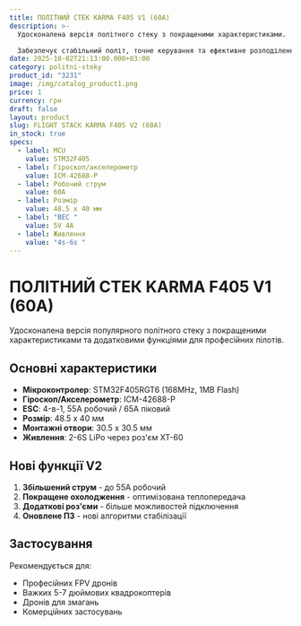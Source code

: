 ```yaml
---
title: ПОЛІТНИЙ СТЕК KARMA F405 V1 (60A)
description: >-
  Удосконалена версія політного стеку з покращеними характеристиками.

  Забезпечує стабільний політ, точне керування та ефективне розподілення потужності до моторів.
date: 2025-10-02T21:13:00.000+03:00
category: politni-steky
product_id: "3231"
image: /img/catalog_product1.png
price: 1
currency: грн
draft: false
layout: product
slug: FLIGHT STACK KARMA F405 V2 (60A)
in_stock: true
specs:
  - label: MCU
    value: STM32F405
  - label: Гіроскоп/акселерометр
    value: ICM-42688-P
  - label: Робочий струм
    value: 60А
  - label: Розмір
    value: 48.5 x 40 мм
  - label: "BEC "
    value: 5V 4A
  - label: Живлення
    value: "4s-6s "
---
```


# ПОЛІТНИЙ СТЕК KARMA F405 V1 (60A)

Удосконалена версія популярного політного стеку з покращеними характеристиками та додатковими функціями для професійних пілотів.

## Основні характеристики

- **Мікроконтролер**: STM32F405RGT6 (168MHz, 1MB Flash)
- **Гіроскоп/Акселерометр**: ICM-42688-P
- **ESC**: 4-в-1, 55А робочий / 65А піковий
- **Розмір**: 48.5 x 40 мм
- **Монтажні отвори**: 30.5 x 30.5 мм
- **Живлення**: 2-6S LiPo через роз'єм XT-60

## Нові функції V2

1. **Збільшений струм** - до 55А робочий
2. **Покращене охолодження** - оптимізована теплопередача
3. **Додаткові роз'єми** - більше можливостей підключення
4. **Оновлене ПЗ** - нові алгоритми стабілізації

## Застосування

Рекомендується для:

- Професійних FPV дронів
- Важких 5-7 дюймових квадрокоптерів
- Дронів для змагань
- Комерційних застосувань
